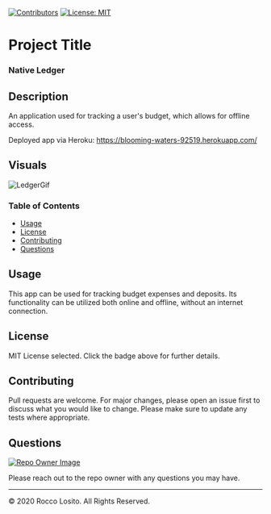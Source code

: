 [![Contributors](https://img.shields.io/github/contributors/roccolosito/employee-template-engine)](https://github.com/roccolosito/employee-template-engine/graphs/contributors)
[![License: MIT](https://img.shields.io/badge/License-MIT-yellow.svg)](https://opensource.org/licenses/MIT)

# Project Title 
### **Native Ledger**

## Description
An application used for tracking a user's budget, which allows for offline access.

Deployed app via Heroku: https://blooming-waters-92519.herokuapp.com/

## Visuals

![LedgerGif](./assets/images/ledger.gif)

### Table of Contents
* [Usage](#Usage)
* [License](#License)
* [Contributing](#Contributing)
* [Questions](#Questions)

## Usage
This app can be used for tracking budget expenses and deposits. Its functionality can be utilized both online and offline, without an internet connection.

## License
MIT License selected. Click the badge above for further details.

## Contributing
Pull requests are welcome. For major changes, please open an issue first to discuss what you would like to change. Please make sure to update any tests where appropriate.

## Questions
[![Repo Owner Image](https://avatars.githubusercontent.com/roccolosito?s=100)](")

Please reach out to the repo owner with any questions you may have.

- - -
© 2020 Rocco Losito. All Rights Reserved.

